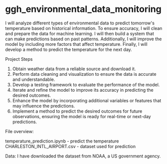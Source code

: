 # ggh_environmental_data_monitoring
I will analyze different types of environmental data to predict tomorrow's temperature based on historical information. To ensure accuracy, I will clean and prepare the data for machine learning. I will then build a system that can make predictions based on past patterns. Additionally, I will improve the model by including more factors that affect temperature. Finally, I will develop a method to predict the temperature for the next day.

Project Steps

1. Obtain weather data from a reliable source and download it.
2. Perform data cleaning and visualization to ensure the data is accurate and understandable.
3. Develop a testing framework to evaluate the performance of the model.
4. Iterate and refine the model to improve its accuracy in predicting the desired outcomes.
5. Enhance the model by incorporating additional variables or features that may influence the predictions.
6. Implement a method to predict the desired outcomes for future observations, ensuring the model is ready for real-time or next-day predictions.

File overview:

temperature_prediction.ipynb - predict the temperature
CHARLESTON_INTL_AIRPORT.csv - dataset used for prediction

Data: I have downloaded the dataset from NOAA, a US government agency. 

